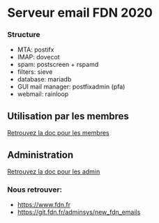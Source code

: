 # Serveur email FDN 2020

### Structure
* MTA: postifx
* IMAP: dovecot
* spam: postscreen + rspamd
* filters: sieve
* database: mariadb
* GUI mail manager: postfixadmin (pfa)
* webmail: rainloop

## **Utilisation par les membres**

[Retrouvez la doc pour les membres](./doc/user/README.md)

## Administration

[Retrouvez la doc pour les admin](./doc/admin/README.md)

### Nous retrouver:

* https://www.fdn.fr
* https://git.fdn.fr/adminsys/new_fdn_emails
